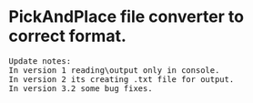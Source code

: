 # PickAndPlace file converter to correct format.
<pre>
Update notes:
In version 1 reading\output only in console.
In version 2 its creating .txt file for output.
In version 3.2 some bug fixes.
<pre>
